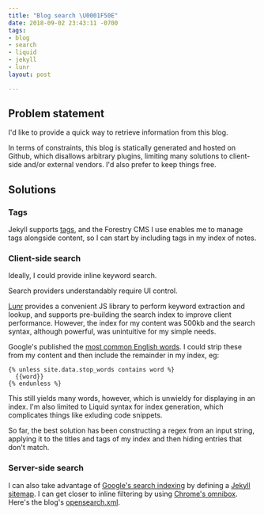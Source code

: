 ```yaml
---
title: "Blog search \U0001F50E"
date: 2018-09-02 23:43:11 -0700
tags:
- blog
- search
- liquid
- jekyll
- lunr
layout: post

---
```

## Problem statement

I'd like to provide a quick way to retrieve information from this blog.

In terms of constraints, this blog is statically generated and hosted on Github, which disallows arbitrary plugins, limiting many solutions to client-side and/or external vendors. I'd also prefer to keep things free.

## Solutions

### Tags

Jekyll supports [tags](https://jekyllrb.com/docs/variables/#page-variables), and the Forestry CMS I use enables me to manage tags alongside content, so I can start by including tags in my index of notes.

### Client-side search

Ideally, I could provide inline keyword search.

Search providers understandably require UI control.

[Lunr](https://lunrjs.com) provides a convenient JS library to perform keyword extraction and lookup, and supports pre-building the search index to improve client performance. However, the index for my content was 500kb and the search syntax, although powerful, was unintuitive for my simple needs.

Google's published the [most common English words](https://github.com/first20hours/google-10000-english). I could strip these from my content and then include the remainder in my index, eg:

    {% unless site.data.stop_words contains word %}
      {{word}}
    {% endunless %}

This still yields many words, however, which is unwieldy for displaying in an index. I'm also limited to Liquid syntax for index generation, which complicates things like exluding code snippets.

So far, the best solution has been constructing a regex from an input string, applying it to the titles and tags of my index and then hiding entries that don't match.

### Server-side search

I can also take advantage of [Google's search indexing](https://www.google.com/webmasters/tools/home?hl=en) by defining a [Jekyll sitemap](http://davidensinger.com/2013/03/generating-a-sitemap-in-jekyll-without-a-plugin/). I can get closer to inline filtering by using [Chrome's omnibox](https://www.chromium.org/tab-to-search). Here's the blog's [opensearch.xml](http://erikeldridge.com/opensearch.xml).
